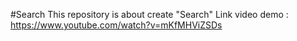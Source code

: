 #Search
This repository is about create "Search"
Link video demo : https://www.youtube.com/watch?v=mKfMHViZSDs
